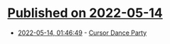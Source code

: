 # [Published on 2022-05-14](index.md)

* [2022-05-14, 01:46:49](https://news.ycombinator.com/item?id=31374364) - [Cursor Dance Party](https://www.cursordanceparty.com/)
